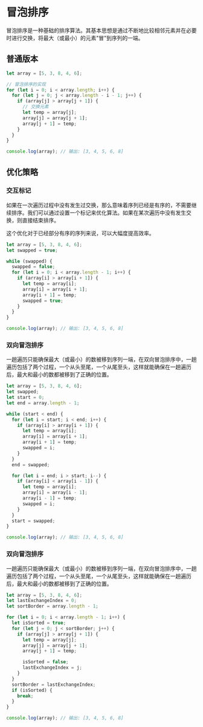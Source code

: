 # 冒泡排序

冒泡排序是一种基础的排序算法。其基本思想是通过不断地比较相邻元素并在必要时进行交换，将最大（或最小）的元素"冒"到序列的一端。

## 普通版本

```js
let array = [5, 3, 8, 4, 6];

// 冒泡排序的实现
for (let i = 0; i < array.length; i++) {
  for (let j = 0; j < array.length - i - 1; j++) {
    if (array[j] > array[j + 1]) {
      // 交换元素
      let temp = array[j];
      array[j] = array[j + 1];
      array[j + 1] = temp;
    }
  }
}

console.log(array); // 输出: [3, 4, 5, 6, 8]
```

## 优化策略

### 交互标记

如果在一次遍历过程中没有发生过交换，那么意味着序列已经是有序的，不需要继续排序。我们可以通过设置一个标记来优化算法。如果在某次遍历中没有发生交换，则直接结束排序。

这个优化对于已经部分有序的序列来说，可以大幅度提高效率。

```js
let array = [5, 3, 8, 4, 6];
let swapped = true;

while (swapped) {
  swapped = false;
  for (let i = 0; i < array.length - 1; i++) {
    if (array[i] > array[i + 1]) {
      let temp = array[i];
      array[i] = array[i + 1];
      array[i + 1] = temp;
      swapped = true;
    }
  }
}

console.log(array); // 输出: [3, 4, 5, 6, 8]
```

### 双向冒泡排序

一趟遍历只能确保最大（或最小）的数被移到序列一端，在双向冒泡排序中，一趟遍历包括了两个过程，一个从头至尾，一个从尾至头，这样就能确保在一趟遍历后，最大和最小的数都被移到了正确的位置。

```js
let array = [5, 3, 8, 4, 6];
let swapped;
let start = 0;
let end = array.length - 1;

while (start < end) {
  for (let i = start; i < end; i++) {
    if (array[i] > array[i + 1]) {
      let temp = array[i];
      array[i] = array[i + 1];
      array[i + 1] = temp;
      swapped = i;
    }
  }
  end = swapped;

  for (let i = end; i > start; i--) {
    if (array[i] < array[i - 1]) {
      let temp = array[i];
      array[i] = array[i - 1];
      array[i - 1] = temp;
      swapped = i;
    }
  }
  start = swapped;
}

console.log(array); // 输出: [3, 4, 5, 6, 8]
```

### 双向冒泡排序

一趟遍历只能确保最大（或最小）的数被移到序列一端，在双向冒泡排序中，一趟遍历包括了两个过程，一个从头至尾，一个从尾至头，这样就能确保在一趟遍历后，最大和最小的数都被移到了正确的位置。

```js
let array = [5, 3, 8, 4, 6];
let lastExchangeIndex = 0;
let sortBorder = array.length - 1;

for (let i = 0; i < array.length - 1; i++) {
  let isSorted = true;
  for (let j = 0; j < sortBorder; j++) {
    if (array[j] > array[j + 1]) {
      let temp = array[j];
      array[j] = array[j + 1];
      array[j + 1] = temp;

      isSorted = false;
      lastExchangeIndex = j;
    }
  }
  sortBorder = lastExchangeIndex;
  if (isSorted) {
    break;
  }
}

console.log(array); // 输出: [3, 4, 5, 6, 8]
```
